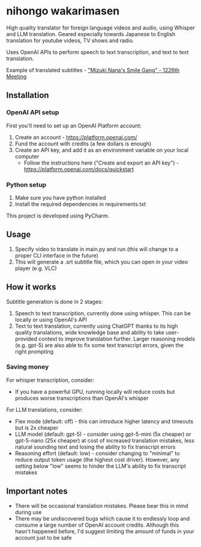 # nihongo wakarimasen

High quality translator for foreign language videos and audio, using Whisper and LLM translation. Geared especially towards Japanese to English translation for youtube videos, TV shows and radio.

Uses OpenAI APIs to perform speech to text transcription, and text to text translation.

Example of translated subtitles - ["Mizuki Nana's Smile Gang" - 1226th Meeting](https://youtu.be/n8Vh4KrpgHU)

## Installation

### OpenAI API setup

First you'll need to set up an OpenAI Platform account:
1. Create an account - https://platform.openai.com/
2. Fund the account with credits (a few dollars is enough)
3. Create an API key, and add it as an environment variable on your local computer
   - Follow the instructions here ("Create and export an API key") - https://platform.openai.com/docs/quickstart

### Python setup

1. Make sure you have python installed
2. Install the required dependencies in requirements.txt

This project is developed using PyCharm.

## Usage

1. Specify video to translate in main.py and run (this will change to a proper CLI interface in the future)
2. This will generate a .srt subtitle file, which you can open in your video player (e.g. VLC)

## How it works

Subtitle generation is done in 2 stages:
1. Speech to text transcription, currently done using whisper. This can be locally or using OpenAI's API
2. Text to text translation, currently using ChatGPT thanks to its high quality translations, wide knowledge base and ability to take user-provided context to improve translation further. Larger reasoning models (e.g. gpt-5) are also able to fix some text transcript errors, given the right prompting

### Saving money
For whisper transcription, consider:
- If you have a powerful GPU, running locally will reduce costs but produces worse transcriptions than OpenAI's whisper

For LLM translations, consider:
- Flex mode (default: off) - this can introduce higher latency and timeouts but is 2x cheaper
- LLM model (default: gpt-5) - consider using gpt-5-mini (5x cheaper) or gpt-5-nano (25x cheaper) at cost of increased translation mistakes, less natural sounding text and losing the ability to fix transcript errors
- Reasoning effort (default: low) - consider changing to "minimal" to reduce output token usage (the highest cost driver). However, any setting below "low" seems to hinder the LLM's ability to fix transcript mistakes

## Important notes

- There will be occasional translation mistakes. Please bear this in mind during use
- There may be undiscovered bugs which cause it to endlessly loop and consume a large number of OpenAI account credits. Although this hasn't happened before, I'd suggest limiting the amount of funds in your account just to be safe